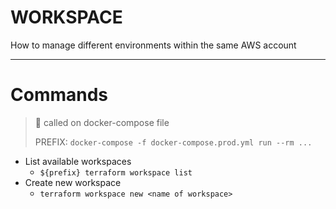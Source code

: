 # WORKSPACE

How to manage different environments within the same AWS account

---

# Commands

> 🚨 called on docker-compose file
>  
> PREFIX: `docker-compose -f docker-compose.prod.yml run --rm ...`
- List available workspaces
    - `${prefix} terraform workspace list`
- Create new workspace    
    - `terraform workspace new <name of workspace>`